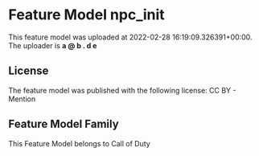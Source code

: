 # Feature Model npc_init
This feature model was uploaded at 2022-02-28 16:19:09.326391+00:00. The uploader is **a @ b . d e**
## License
The feature model was published with the following license:
CC BY - Mention
## Feature Model Family
This Feature Model belongs to Call of Duty
